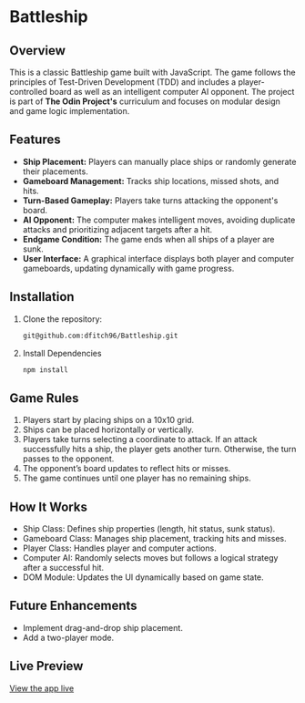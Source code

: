 # Battleship
## Overview
This is a classic Battleship game built with JavaScript. The game follows the principles of Test-Driven Development (TDD) and includes a player-controlled board as well as an intelligent computer AI opponent. The project is part of __The Odin Project's__ curriculum and focuses on modular design and game logic implementation.

## Features
- __Ship Placement:__ Players can manually place ships or randomly generate their placements.
- __Gameboard Management:__ Tracks ship locations, missed shots, and hits.
- __Turn-Based Gameplay:__ Players take turns attacking the opponent's board.
- __AI Opponent:__ The computer makes intelligent moves, avoiding duplicate attacks and prioritizing adjacent targets after a hit.
- __Endgame Condition:__ The game ends when all ships of a player are sunk.
- __User Interface:__ A graphical interface displays both player and computer gameboards, updating dynamically with game progress.

## Installation
1. Clone the repository:
   ```bash
   git@github.com:dfitch96/Battleship.git
2. Install Dependencies
   ```bash
   npm install

## Game Rules
1. Players start by placing ships on a 10x10 grid.
2. Ships can be placed horizontally or vertically.
3. Players take turns selecting a coordinate to attack. If an attack successfully hits a ship, the player gets another turn. Otherwise, the turn passes to the opponent.
4. The opponent’s board updates to reflect hits or misses.
5. The game continues until one player has no remaining ships.

## How It Works
- Ship Class: Defines ship properties (length, hit status, sunk status).
- Gameboard Class: Manages ship placement, tracking hits and misses.
- Player Class: Handles player and computer actions.
- Computer AI: Randomly selects moves but follows a logical strategy after a successful hit.
- DOM Module: Updates the UI dynamically based on game state.

## Future Enhancements
- Implement drag-and-drop ship placement.
- Add a two-player mode.

## Live Preview
[View the app live](https://dfitch96.github.io/Battleship/)
